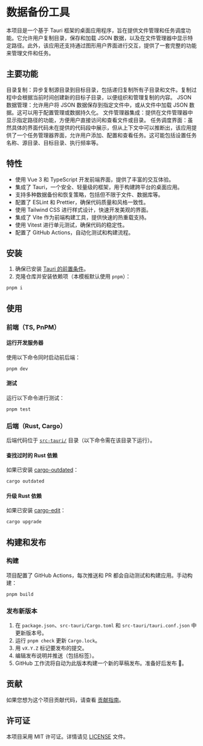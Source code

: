 # 数据备份工具

本项目是一个基于 Tauri 框架的桌面应用程序，旨在提供文件管理和任务调度功能。它允许用户复制目录，保存和加载 JSON 数据，以及在文件管理器中显示特定路径。此外，该应用还支持通过图形用户界面进行交互，提供了一套完整的功能来管理文件和任务。

## 主要功能

目录复制：异步复制源目录到目标目录，包括递归复制所有子目录和文件。复制过程中会根据当前时间创建新的目标子目录，以便组织和管理复制的内容。
JSON 数据管理：允许用户将 JSON 数据保存到指定文件中，或从文件中加载 JSON 数据。这可以用于配置管理或数据持久化。
文件管理器集成：提供在文件管理器中显示指定路径的功能，方便用户直接访问和查看文件或目录。
任务调度界面：虽然具体的界面代码未在提供的代码段中展示，但从上下文中可以推断出，该应用提供了一个任务管理器界面，允许用户添加、配置和查看任务。这可能包括设置任务名称、源目录、目标目录、执行频率等。

## 特性

- 使用 Vue 3 和 TypeScript 开发前端界面，提供了丰富的交互体验。
- 集成了 Tauri，一个安全、轻量级的框架，用于构建跨平台的桌面应用。
- 支持多种数据备份和恢复策略，包括但不限于文件、数据库等。
- 配置了 ESLint 和 Prettier，确保代码质量和风格一致性。
- 使用 Tailwind CSS 进行样式设计，快速开发美观的界面。
- 集成了 Vite 作为前端构建工具，提供快速的热重载支持。
- 使用 Vitest 进行单元测试，确保代码的稳定性。
- 配置了 GitHub Actions，自动化测试和构建流程。

## 安装

1. 确保已安装 [Tauri 的前置条件](https://tauri.studio/v1/guides/getting-started/prerequisites)。
2. 克隆仓库并安装依赖项（本模板默认使用 `pnpm`）：

```sh
pnpm i
```

## 使用

### 前端（TS, PnPM）

#### 运行开发服务器

使用以下命令同时启动前后端：

```sh
pnpm dev
```

#### 测试

运行以下命令进行测试：

```sh
pnpm test
```

### 后端（Rust, Cargo）

后端代码位于 [`src-tauri/`](command:_github.copilot.openRelativePath?%5B%7B%22scheme%22%3A%22file%22%2C%22authority%22%3A%22%22%2C%22path%22%3A%22%2FUsers%2Fyiranzai%2Fwork%2Frust%2FBackupTool%2Fsrc-tauri%2F%22%2C%22query%22%3A%22%22%2C%22fragment%22%3A%22%22%7D%5D "/Users/yiranzai/work/rust/BackupTool/src-tauri/") 目录（以下命令需在该目录下运行）。

#### 查找过时的 Rust 依赖

如果已安装 [cargo-outdated](https://github.com/kbknapp/cargo-outdated)：

```sh
cargo outdated
```

#### 升级 Rust 依赖

如果已安装 [cargo-edit](https://github.com/killercup/cargo-edit)：

```sh
cargo upgrade
```

## 构建和发布

### 构建

项目配置了 GitHub Actions，每次推送和 PR 都会自动测试和构建应用。手动构建：

```sh
pnpm build
```

### 发布新版本

1. 在 `package.json`、`src-tauri/Cargo.toml` 和 `src-tauri/tauri.conf.json` 中更新版本号。
2. 运行 `pnpm check` 更新 `Cargo.lock`。
3. 用 `vX.Y.Z` 标记要发布的提交。
4. 编辑发布说明并推送（包括标签）。
5. GitHub 工作流将自动为此版本构建一个新的草稿发布。准备好后发布 🎉。

## 贡献

如果您想为这个项目贡献代码，请查看 [贡献指南](TEMPLATE_README.md#Contributing)。

## 许可证

本项目采用 MIT 许可证。详情请见 [LICENSE](LICENSE) 文件。

